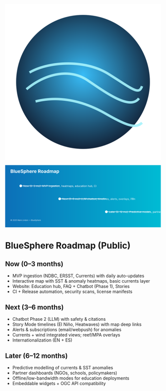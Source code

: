 ![BlueSphere](/frontend/bluesphere-site/public/brand/logo.svg)

![BlueSphere Roadmap](frontend/bluesphere-site/public/roadmap.svg)

# BlueSphere Roadmap (Public)

## Now (0–3 months)
- MVP ingestion (NDBC, ERSST, Currents) with daily auto-updates
- Interactive map with SST & anomaly heatmaps, basic currents layer
- Website: Education hub, FAQ + Chatbot (Phase 1), Stories
- CI + Release automation, security scans, license manifests

## Next (3–6 months)
- Chatbot Phase 2 (LLM) with safety & citations
- Story Mode timelines (El Niño, Heatwaves) with map deep links
- Alerts & subscriptions (email/webpush) for anomalies
- Currents + wind integrated views; reef/MPA overlays
- Internationalization (EN + ES)

## Later (6–12 months)
- Predictive modelling of currents & SST anomalies
- Partner dashboards (NGOs, schools, policymakers)
- Offline/low-bandwidth modes for education deployments
- Embeddable widgets + OGC API compatibility
